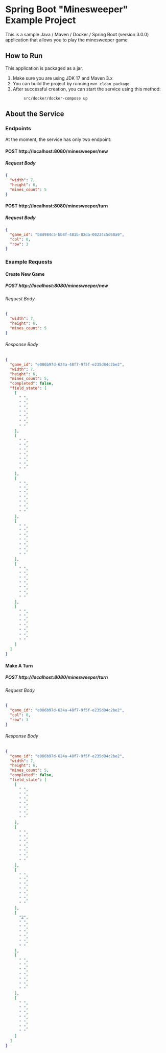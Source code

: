 # Spring Boot "Minesweeper" Example Project

This is a sample Java / Maven / Docker / Spring Boot (version 3.0.0) application that allows you to play the minesweeper game

## How to Run

This application is packaged as a jar. 

1. Make sure you are using JDK 17 and Maven 3.x
2. You can build the project by running ```mvn clean package```
3. After successful creation, you can start the service using this method:
```
        src/docker/docker-compose up
```
## About the Service
### Endpoints

At the moment, the service has only two endpoint:

#### **POST** http://localhost:8080/minesweeper/new

##### Request Body

```json
{
  "width": 7,
  "height": 6,
  "mines_count": 5
}
```
#### **POST** http://localhost:8080/minesweeper/turn

##### Request Body

```json
{
  "game_id": "b8d984c5-bb8f-481b-82da-00234c5d68a9",
  "col": 0,
  "row": 3
}
```
### Example Requests

#### Create New Game

##### **POST** http://localhost:8080/minesweeper/new

###### Request Body

```json
{
  "width": 7,
  "height": 6,
  "mines_count": 5
}
```

###### Response Body

```json
{
  "game_id": "e086b97d-624a-48f7-9f5f-e235d84c2be2",
  "width": 7,
  "height": 6,
  "mines_count": 5,
  "completed": false,
  "field_state": [
    [
      " ",
      " ",
      " ",
      " ",
      " ",
      " ",
      " "
    ],
    [
      " ",
      " ",
      " ",
      " ",
      " ",
      " ",
      " "
    ],
    [
      " ",
      " ",
      " ",
      " ",
      " ",
      " ",
      " "
    ],
    [
      " ",
      " ",
      " ",
      " ",
      " ",
      " ",
      " "
    ],
    [
      " ",
      " ",
      " ",
      " ",
      " ",
      " ",
      " "
    ],
    [
      " ",
      " ",
      " ",
      " ",
      " ",
      " ",
      " "
    ]
  ]
}
```

#### Make A Turn

##### **POST** http://localhost:8080/minesweeper/turn

###### Request Body

```json
{
  "game_id": "e086b97d-624a-48f7-9f5f-e235d84c2be2",
  "col": 0,
  "row": 3
}
```

###### Response Body

```json
{
  "game_id": "e086b97d-624a-48f7-9f5f-e235d84c2be2",
  "width": 7,
  "height": 6,
  "mines_count": 5,
  "completed": false,
  "field_state": [
    [
      " ",
      " ",
      " ",
      " ",
      " ",
      " ",
      " "
    ],
    [
      " ",
      " ",
      " ",
      " ",
      " ",
      " ",
      " "
    ],
    [
      " ",
      " ",
      " ",
      " ",
      " ",
      " ",
      " "
    ],
    [
      "2",
      " ",
      " ",
      " ",
      " ",
      " ",
      " "
    ],
    [
      " ",
      " ",
      " ",
      " ",
      " ",
      " ",
      " "
    ],
    [
      " ",
      " ",
      " ",
      " ",
      " ",
      " ",
      " "
    ]
  ]
}
```

